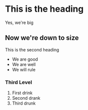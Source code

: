 # This is the heading
Yes, we're big

## Now we're down to size
This is the second heading
- We are good
- We are well
- We will rule

### Third Level
1. First drink
1. Second drank
1. Third drunk
